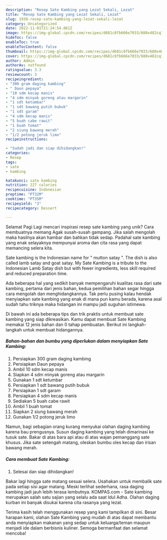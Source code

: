 ```yaml
---
description: "Resep Sate Kambing yang Lezat Sekali, Lezat"
title: "Resep Sate Kambing yang Lezat Sekali, Lezat"
slug: 1938-resep-sate-kambing-yang-lezat-sekali-lezat
category: Uncategorized
date: 2022-11-01T21:24:54.061Z
image: https://img-global.cpcdn.com/recipes/d681c8fb666e7033/680x482cq70/sate-kambing-foto-resep-utama.jpg
hideToc: false
enableToc: true
enableTocContent: false
thumbnail: https://img-global.cpcdn.com/recipes/d681c8fb666e7033/680x482cq70/sate-kambing-foto-resep-utama.jpg
cover: https://img-global.cpcdn.com/recipes/d681c8fb666e7033/680x482cq70/sate-kambing-foto-resep-utama.jpg
author: Admin
authorAv: notfound
ratingvalue: 3.3
reviewcount: 3
recipeingredient:
- "300 gram daging kambing"
- " Daun pepaya"
- "10 sdm kecap manis"
- "4 sdm minyak goreng atau margarin"
- "1 sdt ketumbar"
- "1 sdt bawang putih bubuk"
- "1 sdt garam"
- "4 sdm kecap manis"
- "5 buah cabe rawit"
- "1 buah tomat"
- "2 siung bawang merah"
- "1/2 potong jeruk limo"
recipeinstructions:

- "Sudah jadi dan siap dihidangkan!"
categories:
- Resep
tags:
- sate
- kambing

katakunci: sate kambing 
nutrition: 227 calories
recipecuisine: Indonesian
preptime: "PT32M"
cooktime: "PT35M"
recipeyield: "3"
recipecategory: Dessert

---
```



Selamat Pagi Lagi mencari inspirasi resep sate kambing yang unik? Cara membuatnya memang Agak susah-susah gampang. Jika salah mengolah maka hasilnya akan hambar dan bahkan tidak sedap. Padahal sate kambing yang enak selayaknya mempunyai aroma dan cita rasa yang dapat memancing selera kita.


Sate kambing is the Indonesian name for &#34; mutton satay &#34;. The dish is also called lamb satay and goat satay. My Sate Kambing is a tribute to the Indonesian Lamb Satay dish but with fewer ingredients, less skill required and reduced preparation time.

Ada beberapa hal yang sedikit banyak mempengaruhi kualitas rasa dari sate kambing, pertama dari jenis bahan, kedua pemilihan bahan segar hingga cara mengolah dan menghidangkannya. Tak perlu pusing kalau hendak menyiapkan sate kambing yang enak di mana pun kamu berada, karena asal sudah tahu triknya maka hidangan ini mampu jadi suguhan istimewa.


Di bawah ini ada beberapa tips dan trik praktis untuk membuat sate kambing yang siap dikreasikan. Kamu dapat membuat Sate Kambing memakai 12 jenis bahan dan 0 tahap pembuatan. Berikut ini langkah-langkah untuk membuat hidangannya.

<!--inarticleads1-->

##### Bahan-bahan dan bumbu yang diperlukan dalam menyiapkan Sate Kambing:

1. Persiapkan 300 gram daging kambing
1. Persiapkan  Daun pepaya
1. Ambil 10 sdm kecap manis
1. Siapkan 4 sdm minyak goreng atau margarin
1. Gunakan 1 sdt ketumbar
1. Persiapkan 1 sdt bawang putih bubuk
1. Persiapkan 1 sdt garam
1. Persiapkan 4 sdm kecap manis
1. Sediakan 5 buah cabe rawit
1. Ambil 1 buah tomat
1. Siapkan 2 siung bawang merah
1. Gunakan 1/2 potong jeruk limo


Namun, bagi sebagian orang kurang menyukai olahan daging kambing karena bau prengusnya. Susun daging kambing yang telah dimarinasi ke tusuk sate. Bakar di atas bara api atau di atas wajan pemanggang sate khusus. Jika sate setengah matang, oleskan bumbu oles kecap dan irisan bawang merah. 

<!--inarticleads2-->

##### Cara membuat Sate Kambing:


1. Selesai dan siap dihidangkan!

Bakar lagi hingga sate matang sesuai selera. Usahakan untuk membalik sate pada setiap sisi agar matang. Meski terlihat sederhana, rasa daging kambing jadi jauh lebih terasa lembutnya. KOMPAS.com - Sate kambing merupakan salah satu sajian yang selalu ada saat Idul Adha. Olahan daging kurban ini banyak disukai karena cita rasanya yang lezat. 

Terima kasih telah menggunakan resep yang kami tampilkan di sini. Besar harapan kami, olahan Sate Kambing yang mudah di atas dapat membantu anda menyiapkan makanan yang sedap untuk keluarga/teman maupun menjadi ide dalam berbisnis kuliner. Semoga bermanfaat dan selamat mencoba!
